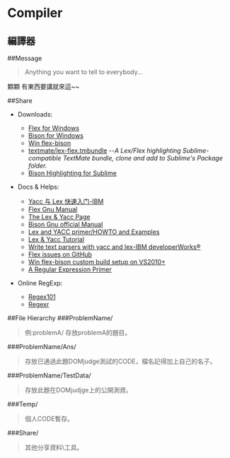 # Compiler
## 編譯器

##Message
>Anything you want to tell to everybody...

顆顆 有東西要講就來這~~

##Share
* Downloads:
  * [Flex for Windows](http://gnuwin32.sourceforge.net/packages/flex.htm)
  * [Bison for Windows](http://gnuwin32.sourceforge.net/packages/bison.htm)
  * [Win flex-bison](https://sourceforge.net/projects/winflexbison/)
  * [textmate/lex-flex.tmbundle](https://github.com/textmate/lex-flex.tmbundle) --_A Lex/Flex highlighting Sublime-compatible TextMate bundle, clone and add to Sublime's Package folder._
  * [Bison Highlighting for Sublime](https://packagecontrol.io/packages/Bison)
  
* Docs & Helps:
  * [Yacc 与 Lex 快速入门-IBM](https://www.ibm.com/developerworks/cn/linux/sdk/lex/index.html)
  * [Flex Gnu Manual](https://www.google.com.tw/url?sa=t&rct=j&q=&esrc=s&source=web&cd=1&cad=rja&uact=8&ved=0ahUKEwjCsaSq29DSAhUKvbwKHUSiBnIQFggaMAA&url=ftp%3A%2F%2Fftp.gnu.org%2Fold-gnu%2FManuals%2Fflex-2.5.4%2Fhtml_mono%2Fflex.html&usg=AFQjCNG2EUfOrK23D-o29g1DJHfO7gmnDA&sig2=qCNDg6MBNmu3kvi_7lnGJQ)
  * [The Lex & Yacc Page](http://dinosaur.compilertools.net/)
  * [Bison Gnu official Manual](https://www.gnu.org/software/bison/manual/bison.html)
  * [Lex and YACC primer/HOWTO and Examples](https://ds9a.nl/lex-yacc/cvs/lex-yacc-howto.html)
  * [Lex & Yacc Tutorial](http://epaperpress.com/lexandyacc/)
  * [Write text parsers with yacc and lex-IBM developerWorks®](https://www.ibm.com/developerworks/aix/tutorials/au-lexyacc/)
  * [Flex issues on GitHub](https://github.com/westes/flex/issues)
  * [Win flex-bison custom build setup on VS2010+](https://sourceforge.net/p/winflexbison/wiki/Visual%20Studio%20custom%20build%20rules/)
  * [A Regular Expression Primer](http://crazyof.me/blog/regex.html)
* Online RegExp:
  * [Regex101](https://regex101.com/)
  * [Regexr](http://regexr.com/)
  
##File Hierarchy
###ProblemName/
>例:problemA/ 存放problemA的題目。

###ProblemName/Ans/
>存放已通過此題DOMjudge測試的CODE，檔名記得加上自己的名子。

###ProblemName/TestData/
>存放此題在DOMjudjge上的公開測資。

###Temp/
>個人CODE暫存。

###Share/
>其他分享資料\工具。
